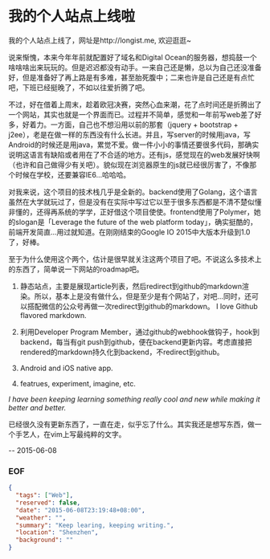我的个人站点上线啦
===

我的个人站点上线了，网址是http://longist.me, 欢迎逛逛~

说来惭愧，本来今年年前就配置好了域名和Digital Ocean的服务器，想捣鼓一个啥啥啥出来玩玩的。但是迟迟都没有动手。一来自己还是懒，总以为自己还没准备好，但是准备好了再上路是有多难，甚至胎死腹中；二来也许是自己还是有点忙吧，下班已经挺晚了，不如以往爱折腾了吧。

不过，好在借着上周末，趁着欧冠决赛，突然心血来潮，花了点时间还是折腾出了一个网站，其实也就是一个界面而已。过程并不简单，感觉和一年前写web差了好多，好着力。一方面，自己也不想沿用以前的那套（jquery + bootstrap + j2ee），老是在做一样的东西没有什么长进。并且，写server的时候用java，写Android的时候还是用java，累觉不爱。做一件小小的事情还要很多代码，那确实说明这语言有缺陷或者用在了不合适的地方。还有js，感觉现在的web发展好快啊（也许和自己做得少有关吧）。貌似现在浏览器原生的js就已经很厉害了，不像那个时候在学校，还要兼容IE6...哈哈哈。

对我来说，这个项目的技术栈几乎是全新的。backend使用了Golang，这个语言虽然在大学就玩过了，但是没有在实际中写过它以至于很多东西都是不清不楚似懂非懂的，还得再系统的学学，正好借这个项目使使。frontend使用了Polymer，她的slogan是「Leverage the future of the web platform today」，确实挺酷的，前端开发简直...用过就知道。在刚刚结束的Google IO 2015中大版本升级到1.0了，好棒。

至于为什么使用这个两个，估计是很早就关注这两个项目了吧。不说这么多技术上的东西了，简单说一下网站的roadmap吧。

1. 静态站点，主要是展现article列表，然后redirect到github的markdown渲染。所以，基本上是没有做什么，但是至少是有个网站了，对吧...同时，还可以搭配微信的公众号再做一次redirect到github的markdown。 I love Github flavored markdown.

2. 利用Developer Program Member，通过github的webhook做钩子，hook到backend，每当有git push到github，便在backend更新内容。考虑直接把rendered的markdown持久化到backend，不redirect到github。

3. Android and iOS native app.

4. featrues, experiment, imagine, etc.

*I have been keeping learning something really cool and new while making it better and better.*

已经很久没有更新东西了，一直在走，似乎忘了什么。其实我还是想写东西，做一个手艺人，在vim上写最纯粹的文字。

--
2015-06-08

### EOF
```json
{
  "tags": ["Web"],
  "reserved": false,
  "date": "2015-06-08T23:19:48+08:00",
  "weather": "",
  "summary": "Keep learing, keeping writing.",
  "location": "Shenzhen",
  "background": ""
}
```
